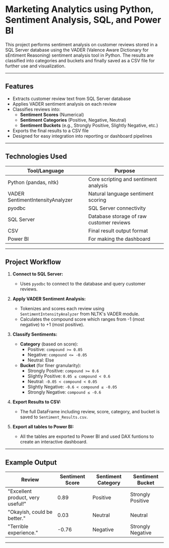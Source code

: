 # Marketing Analytics using Python, Sentiment Analysis, SQL, and Power BI

This project performs sentiment analysis on customer reviews stored in a SQL Server database using the VADER (Valence Aware Dictionary for sEntiment Reasoning) sentiment analysis tool in Python. The results are classified into categories and buckets and finally saved as a CSV file for further use and visualization.

---

## Features

- Extracts customer review text from SQL Server database
- Applies VADER sentiment analysis on each review
- Classifies reviews into:
  - **Sentiment Scores** (Numerical)
  - **Sentiment Categories** (Positive, Negative, Neutral)
  - **Sentiment Buckets** (e.g., Strongly Positive, Slightly Negative, etc.)
- Exports the final results to a CSV file
- Designed for easy integration into reporting or dashboard pipelines

---

##  Technologies Used

| Tool/Language | Purpose |
|---------------|---------|
| Python (pandas, nltk) | Core scripting and sentiment analysis |
| VADER SentimentIntensityAnalyzer | Natural language sentiment scoring |
| pyodbc | SQL Server connectivity |
| SQL Server | Database storage of raw customer reviews |
| CSV | Final result output format |
| Power BI | For making the dashboard |
---

## Project Workflow

1. **Connect to SQL Server:**
   - Uses `pyodbc` to connect to the database and query customer reviews.
   
2. **Apply VADER Sentiment Analysis:**
   - Tokenizes and scores each review using `SentimentIntensityAnalyzer` from NLTK's VADER module.
   - Calculates the compound score which ranges from -1 (most negative) to +1 (most positive).

3. **Classify Sentiments:**
   - **Category** (based on score):
     - Positive: `compound >= 0.05`
     - Negative: `compound <= -0.05`
     - Neutral: Else
   - **Bucket** (for finer granularity):
     - Strongly Positive: `compound >= 0.6`
     - Slightly Positive: `0.05 ≤ compound < 0.6`
     - Neutral: `-0.05 < compound < 0.05`
     - Slightly Negative: `-0.6 < compound ≤ -0.05`
     - Strongly Negative: `compound ≤ -0.6`

4. **Export Results to CSV:**
   - The full DataFrame including review, score, category, and bucket is saved to `Sentiment_Results.csv`.
     
5. **Export all tables to Power BI:**
   - All the tables are exported to Power BI and used DAX funtions to create an interactive dashboard.

---

## Example Output

| Review | Sentiment Score | Sentiment Category | Sentiment Bucket |
|--------|------------------|---------------------|------------------|
| "Excellent product, very useful!" | 0.89 | Positive | Strongly Positive |
| "Okayish, could be better." | 0.03 | Neutral | Neutral |
| "Terrible experience." | -0.76 | Negative | Strongly Negative |

---





